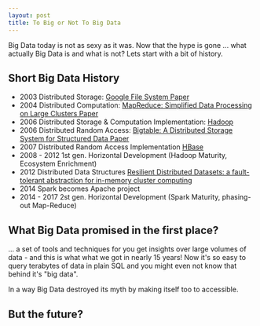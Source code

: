 ```yaml
--- 
layout: post
title: To Big or Not To Big Data
---
```


Big Data today is not as sexy as it was. Now that the hype is gone ... what actually Big Data is and what is not? Lets start with a bit of history.

Short Big Data History
---
- 2003 Distributed Storage: [Google File System Paper](http://static.googleusercontent.com/media/research.google.com/ja//archive/gfs-sosp2003.pdf)
- 2004 Distributed Computation: [MapReduce: Simplified Data Processing on Large Clusters Paper](https://static.googleusercontent.com/media/research.google.com/en//archive/mapreduce-osdi04.pdf)
- 2006 Distributed Storage & Computation Implementation: [Hadoop](https://en.wikipedia.org/wiki/Apache_Hadoop)
- 2006 Distributed Random Access: [Bigtable: A Distributed Storage System for Structured Data Paper](https://static.googleusercontent.com/media/research.google.com/en//archive/bigtable-osdi06.pdf)
- 2007 Distributed Random Access Implementation [HBase](https://en.wikipedia.org/wiki/Apache_HBase)
- 2008 - 2012 1st gen. Horizontal Development (Hadoop Maturity, Ecosystem Enrichment)
- 2012 Distributed Data Structures [Resilient Distributed Datasets: a fault-tolerant abstraction for in-memory cluster computing](https://www.usenix.org/system/files/conference/nsdi12/nsdi12-final138.pdf)
- 2014 Spark becomes Apache project
- 2014 - 2017 2st gen. Horizontal Development (Spark Maturity, phasing-out Map-Reduce)

What Big Data promised in the first place? 
---
... a set of tools and techniques for you get insights over large volumes of data - and this is what what we got in nearly 15 years! Now it's so easy to query terabytes of data in plain SQL and you might even not know that behind it's "big data".

In a way Big Data destroyed its myth by making itself too to accessible. 

But the future?
---



